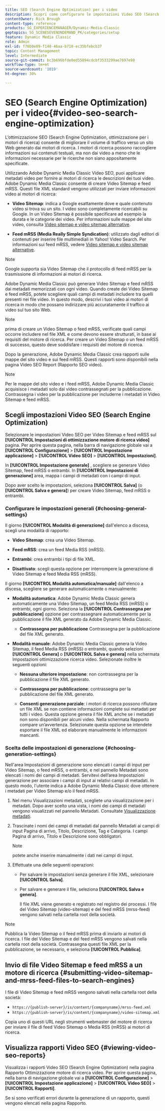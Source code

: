 ```yaml
---
title: SEO (Search Engine Optimization) per i video
description: Scopri come configurare le impostazioni Video SEO (Search Engine Optimization) in Adobe Dynamic Media Classic.
contentOwner: Rick Brough
content-type: reference
products: SG_EXPERIENCEMANAGER/Dynamic-Media-Classic
geptopics: SG_SCENESEVENONDEMAND_PK/categories/setup
feature: Dynamic Media Classic
role: Admin
exl-id: f76b0e09-f148-46aa-b710-ec35bfebcb37
topic: Content Management
level: Intermediate
source-git-commit: bc3b696bfde0ed55894cdcbf3533299ae7697e98
workflow-type: tm+mt
source-wordcount: '1019'
ht-degree: 30%

---
```


# SEO (Search Engine Optimization) per i video{#video-seo-search-engine-optimization}

L’ottimizzazione SEO (Search Engine Optimization, ottimizzazione per i motori di ricerca) consente di migliorare il volume di traffico verso un sito Web generato dai motori di ricerca. I motori di ricerca possono raccogliere informazioni sui contenuti testuali, ma non dai video a meno che le informazioni necessarie per le ricerche non siano appositamente specificate.

Utilizzando Adobe Dynamic Media Classic Video SEO, puoi applicare metadati video per fornire ai motori di ricerca le descrizioni dei tuoi video. Adobe Dynamic Media Classic consente di creare Video Sitemap e feed mRSS. Questi file XML standard vengono utilizzati per inviare informazioni video ai motori di ricerca:

* **Video Sitemap**: indica a Google esattamente dove e quale contenuto video si trova su un sito. I video sono completamente ricercabili su Google. In un Video Sitemap è possibile specificare ad esempio la durata e le categorie dei video. Per informazioni sulle mappe del sito video, consulta [Video sitemap e video sitemap alternative](https://developers.google.com/search/docs/crawling-indexing/sitemaps/video-sitemaps?visit_id=637558394348624754-567115452&amp;rd=1).

* **Feed mRSS (Media Really Simple Syndication)**: utilizzato dagli editori di contenuti per inserire file multimediali in Yahoo! Video Search. Per informazioni sui feed mRSS, vedere [Video sitemap e video sitemap alternative](https://developers.google.com/search/docs/crawling-indexing/sitemaps/video-sitemaps?visit_id=637558394348624754-567115452&amp;rd=1).

>[!NOTE]
>
>Google supporta sia Video Sitemap che il protocollo di feed mRSS per la trasmissione di informazioni ai motori di ricerca.

Adobe Dynamic Media Classic può generare Video Sitemap e feed mRSS dai metadati memorizzati con ogni video. Quando create dei Video Sitemap e feed mRSS, potete scegliere quali campi di metadati includere tra quelli presenti nei file video. In questo modo, descrivi i tuoi video ai motori di ricerca in modo che possano indirizzare più accuratamente il traffico ai video sul tuo sito Web.

>[!NOTE]
>
>prima di creare un Video Sitemap o feed mRSS, verificate quali campi occorre includere nel file XML e come devono essere strutturati, in base ai requisiti del motore di ricerca. Per creare un Video Sitemap o un feed mRSS di successo, questo deve soddisfare i requisiti del motore di ricerca.

Dopo la generazione, Adobe Dynamic Media Classic crea rapporti sulle mappe del sito video e sui feed mRSS. Questi rapporti sono disponibili nella pagina Video SEO Report (Rapporto SEO video).

>[!NOTE]
>
>Per le mappe del sito video e i feed mRSS, Adobe Dynamic Media Classic acquisisce i metadati solo dai video contrassegnati per la pubblicazione. Contrassegna i video per la pubblicazione per includerne i metadati in Video Sitemap e feed mRSS.

## Scegli impostazioni Video SEO (Search Engine Optimization)

Selezionare le impostazioni Video SEO per Video Sitemap e feed mRSS sul **[!UICONTROL Impostazioni di ottimizzazione motore di ricerca video]** pagina. Per aprire questa pagina, nella barra di navigazione globale vai a **[!UICONTROL Configurazione]** > **[!UICONTROL Impostazione applicazione]** > **[!UICONTROL Video SEO]** > **[!UICONTROL Impostazioni]**.

In **[!UICONTROL Impostazione generale]** , scegliere se generare Video Sitemap, feed mRSS o entrambi. In **[!UICONTROL Impostazioni di generazione]** area, mappa i campi di metadati con i campi di input.

Dopo aver scelto le impostazioni, seleziona **[!UICONTROL Salva]** (o **[!UICONTROL Salva e genera]**) per creare Video Sitemap, feed mRSS o entrambi.

### Configurare le impostazioni generali {#choosing-general-settings}

Il giorno **[!UICONTROL Modalità di generazione]** dall&#39;elenco a discesa, scegli una modalità di rapporto:

* **Video Sitemap**: crea una Video Sitemap.

* **Feed mRSS**: crea un feed Media RSS (mRSS).

* **Entrambi**: crea entrambi i tipi di file XML.

* **Disattivato**: scegli questa opzione per interrompere la generazione di Video Sitemap e feed Media RSS (mRSS).

Il giorno **[!UICONTROL Modalità automatica/manuale]** dall&#39;elenco a discesa, scegliere se generare automaticamente o manualmente:

* **Modalità automatica**: Adobe Dynamic Media Classic genera automaticamente una Video Sitemap, un feed Media RSS (mRSS) o entrambi, ogni giorno. Seleziona la **[!UICONTROL Contrassegna per pubblicazione]** opzione per contrassegnare automaticamente per la pubblicazione il file XML generato da Adobe Dynamic Media Classic.

   * **Contrassegna per pubblicazione** Contrassegna per la pubblicazione del file XML generato.

* **Modalità manuale**: Adobe Dynamic Media Classic genera la Video Sitemap, il feed Media RSS (mRSS) o entrambi, quando selezioni **[!UICONTROL Genera]** o **[!UICONTROL Salva e genera]** nella schermata Impostazioni ottimizzazione ricerca video. Selezionate inoltre le seguenti opzioni:

   * **Nessuna ulteriore impostazione**: non contrassegna per la pubblicazione il file XML generato.

   * **Contrassegna per pubblicazione**: contrassegna per la pubblicazione del file XML generato.

   * **Consenti generazione parziale**: i motori di ricerca possono rifiutare un file XML se non contiene informazioni complete sui metadati per tutti i video. Questa opzione genera il file XML anche se i metadati non sono disponibili per alcuni video. Nella schermata Rapporto compare un’avvertenza. Selezionate questa opzione se intendete esportare il file XML ed elaborare manualmente le informazioni mancanti.

### Scelta delle impostazioni di generazione {#choosing-generation-settings}

Nell&#39;area Impostazioni di generazione sono elencati i campi di input per Video Sitemap, o feed mRSS, o entrambi, e nel pannello Metadati sono elencati i nomi dei campi di metadati. Servitevi dell’area Impostazioni generazione per associare i campi di input ai relativi campi di metadati. In questo modo, l&#39;utente indica a Adobe Dynamic Media Classic dove ottenere i metadati per Video Sitemap e/o il feed mRSS.

1. Nel menu Visualizzazioni metadati, scegliete una visualizzazione per i metadati. Dopo aver scelto una vista, i nomi dei campi di metadati vengono visualizzati nel pannello Metadati.
Consultate [Visualizzazione metadati](application-setup.md#metadata_views).
1. Trascinate i nomi dei campi di metadati dal pannello Metadati ai campi di input Pagina di arrivo, Titolo, Descrizione, Tag e Categoria. I campi Pagina di arrivo, Titolo e Descrizione sono obbligatori.

   >[!NOTE]
   >
   >potete anche inserire manualmente i dati nei campi di input.

1. Effettuate una delle seguenti operazioni:

   * Per salvare le impostazioni senza generare il file XML, selezionare **[!UICONTROL Salva]**.
   * Per salvare e generare il file, seleziona **[!UICONTROL Salva e genera]**.

     Il file XML viene generato e registrato nel registro dei processi. I file del Video Sitemap (video-sitemap) e del feed mRSS (mrss-feed) vengono salvati nella cartella root della società.

>[!NOTE]
>
>Pubblica la Video Sitemap o il feed mRSS prima di inviarlo ai motori di ricerca. I file del Video Sitemap e del feed mRSS vengono salvati nella cartella root della società. Contrassegna questi file XML per la pubblicazione, se necessario, e seleziona **[!UICONTROL Pubblica]**.

## Invio di file Video Sitemap e feed mRSS a un motore di ricerca {#submitting-video-sitemap-and-mrss-feed-files-to-search-engines}

I file di Video Sitemap e feed mRSS vengono salvati nella cartella root della società:

* `https://{publish-server}/is/content/{companyname}/mrss-feed.xml`
* `https://{publish-server}/is/content/{companyname}/video-sitemap.xml`

Copia uno di questi URL negli strumenti webmaster del motore di ricerca per inviare il file di feed Video Sitemap o Media RSS (mRSS) ai motori di ricerca.

## Visualizza rapporti Video SEO {#viewing-video-seo-reports}

Visualizza i rapporti Video SEO (Search Engine Optimization) nella pagina Rapporto Ottimizzazione motore di ricerca video. Per aprire questa pagina, nella barra di navigazione globale vai a **[!UICONTROL Configurazione]** > **[!UICONTROL Impostazione applicazione]** > **[!UICONTROL Video SEO]** > **[!UICONTROL Rapporti]**.

Se si sono verificati errori durante la generazione di un rapporto, questi vengono elencati nella pagina Rapporto.
